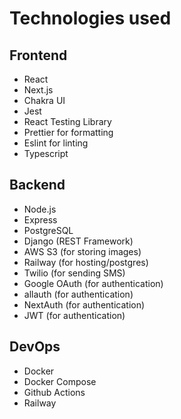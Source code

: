 # Technologies used

## Frontend
- React
- Next.js
- Chakra UI
- Jest
- React Testing Library
- Prettier for formatting
- Eslint for linting
- Typescript

## Backend
- Node.js
- Express
- PostgreSQL
- Django (REST Framework)
- AWS S3 (for storing images)
- Railway (for hosting/postgres)
- Twilio (for sending SMS)
- Google OAuth (for authentication)
- allauth (for authentication)
- NextAuth (for authentication)
- JWT (for authentication)

## DevOps
- Docker
- Docker Compose
- Github Actions
- Railway